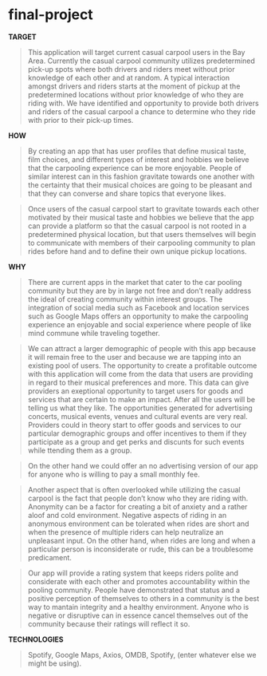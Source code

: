 # final-project

**TARGET</H3>**
>This application will target current casual carpool users in the Bay Area. Currently the casual carpool community utilizes predetermined pick-up spots where both drivers and riders meet without prior knowledge of each other and at random. A typical interaction amongst drivers and riders starts at the moment of pickup at the predetermined locations without prior knowledge of who they are riding with.
We have identified and opportunity to provide both drivers and riders of the casual carpool a chance to determine who they ride with prior to their pick-up times.

**HOW</H3>**
>By creating an app that has user profiles that define musical taste, film choices, and different types of interest and hobbies we believe that the carpooling experience can be more enjoyable. People of similar interest can in this fashion gravitate towards one another with the certainty that their musical choices are going to be pleasant and that they can converse and share topics that everyone likes.

>Once users of the casual carpool start to gravitate towards each other motivated by their musical taste and hobbies we believe that the app can provide a platform so that the casual carpool is not rooted in a predetermined physical location, but that users themselves will begin to communicate with members of their carpooling community to plan rides before hand and to define their own unique pickup locations. 

**WHY</H3>**
>There are current apps in the market that cater to the car pooling community but they are by in large not free and don’t really address the ideal of creating community within interest groups. The integration of social media such as Facebook and location services such as Google Maps offers an opportunity to make the carpooling experience an enjoyable and social experience where people of like mind commune while traveling together. 

>We can attract a larger demographic of people with this app because it will remain free to the user and because we are tapping into an existing pool of users. The opportunity to create a profitable outcome with this application will come from the data that users are providing in regard to their musical preferences and more. This data can give providers an exeptional opportunity to target users for goods and services that are certain to make an impact. After all the users will be telling us what they like. The opportunities generated for advertising concerts, musical events, venues and cultural events are very real. Providers could in theory start to offer goods and services to our particular demographic groups and offer incentives to them if they participate as a group and get perks and discunts for such events while ttending them as a group.

>On the other hand we could offer an no advertising version of our app for anyone who is willing to pay a small monthly fee. 

>Another aspect that is often overlooked while utilizing the casual carpool is the fact that people don’t know who they are riding with. Anonymity can be a factor for creating a bit of anxiety and a rather aloof and cold environment. Negative aspects of riding in an anonymous environment can be tolerated when rides are short and when the presence of multiple riders can help neutralize an unpleasant input. On the other hand, when rides are long and when a particular person is inconsiderate or rude, this can be a troublesome predicament.

>Our app will provide a rating system that keeps riders polite and considerate with each other and promotes accountability within the pooling community. People have demonstrated that status and a positive perception of themselves to others in a community is the best way to mantain integrity and a healthy environment. Anyone who is negative or disruptive can in essence cancel themselves out of the community because their ratings will reflect it so. 

**TECHNOLOGIES</H3>**
>Spotify, Google Maps, Axios, OMDB, Spotify, (enter whatever else we might be using).


